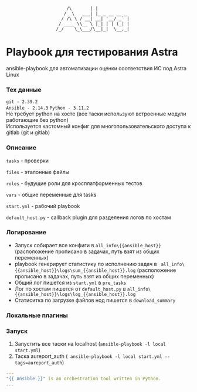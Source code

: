                            /\       | |            
                          /  \   ___| |_ _ __ __ _ 
                         / /\ \ / __| __| '__/ _` |
                        / ____ \\__ \ |_| | | (_| |
                       /_/    \_\___/\__|_|  \__,_|               
<!--
Исходник ascii арта
а https://patorjk.com/software/taag  
Font: Big
Text: Astra
-->                                                                              
# Playbook для тестирования Astra 

ansible-playbook для автоматизации оценки соответствия ИС под Astra Linux

### Тех данные
`git - 2.39.2` \
`Ansible - 2.14.3` 
`Python - 3.11.2` \
Не требует python на хосте (все таски используют встроенные модули работающие без python)\
Используется кастомный конфиг для многопользовательского доступа к gitlab (git и gitlab)

### Описание 
`tasks` - проверки 

`files` - эталонные файлы 

`roles` - будущие роли для кросплатформенных тестов 

`vars` - общие переменные для tasks 

`start.yml` - рабочий playbook 

`default_host.py` - callback plugin для разделения логов по хостам 

### Логирование
- Запуск собирает все конфиги в ```all_info\{{ansible_host}}``` (расположение прописано в задачах, путь взят из общих переменных) 
- playbook генерирует статистику по исполнению задач в ``` all_info\{{ansible_host}}\logs\sum_{{ansible_host}}.log``` (расположение прописано в задачах, путь взят из общих переменных) 
- Общий лог пишется из `start.yml` в `pre_tasks` 
- Лог по хостам пишется от `default_host.py` в ```all_info\{{ansible_host}}\logs\log_{{ansible_host}}.log```
- Статиситка по загрузке файлов нод пишется в ```download_summary```

### Локальные плагины



### Запуск

1. Запустить все таски на localhost (` ansible-playbook -l local start.yml `)
2. Таска aureport_auth  (` ansible-playbook -l local start.yml --tags=aureport_auth`)



```yaml
---
"{{ Ansible }}" is an orchestration tool written in Python.
...
```
